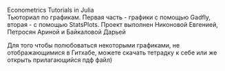 Econometrics Tutorials in Julia    
Тьюториал по графикам. Первая часть - графики с помощью Gadfly, вторая - с помощью StatsPlots. Проект выполнен Никоновой Евгенией, Петросян Ариной и Байкаловой Дарьей
    
Для того чтобы полюбоваться некоторыми графиками, не отображающимися в Гитхабе, можете скачать тетрадку к себе или же открыть прилагающийся пдф файл) 
